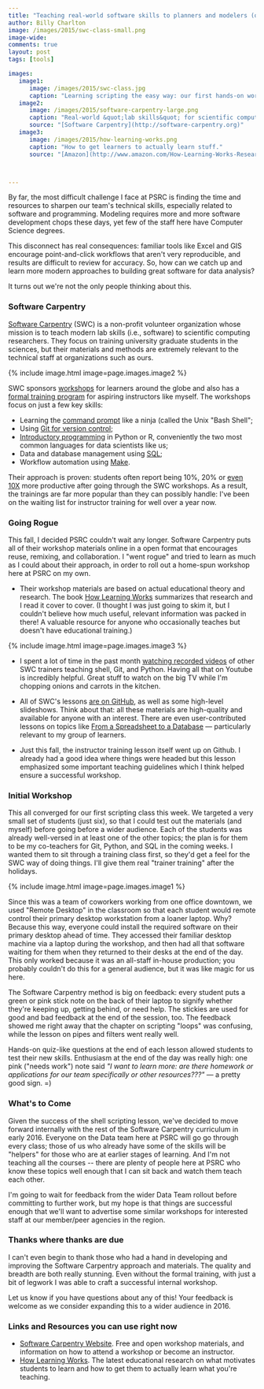 ```yaml
---
title: "Teaching real-world software skills to planners and modelers (or, how to stop using Excel for everything)"
author: Billy Charlton
image: /images/2015/swc-class-small.png
image-wide:
comments: true
layout: post
tags: [tools]

images:
   image1:
      image: /images/2015/swc-class.jpg
      caption: "Learning scripting the easy way: our first hands-on workshop."
   image2:
      image: /images/2015/software-carpentry-large.png
      caption: "Real-world &quot;lab skills&quot; for scientific computing"
      source: "[Software Carpentry](http://software-carpentry.org)"
   image3:
      image: /images/2015/how-learning-works.png
      caption: "How to get learners to actually learn stuff."
      source: "[Amazon](http://www.amazon.com/How-Learning-Works-Research-Based-Principles/dp/0470484101)"



---
```


By far, the most difficult challenge I face at PSRC is finding the time and resources to sharpen our team's technical skills, especially related to software and programming. Modeling requires more and more software development chops these days, yet few of the staff here have Computer Science degrees.

This disconnect has real consequences: familiar tools like Excel and GIS encourage point-and-click workflows that aren't very reproducible, and results are difficult to review for accuracy. So, how can we catch up and learn more modern approaches to building great software for data analysis?

It turns out we're not the only people thinking about this.

### Software Carpentry

[Software Carpentry](http://software-carpentry.org/) (SWC) is a non-profit volunteer organization whose mission is to teach modern lab skills (i.e., software) to scientific computing researchers. They focus on training university graduate students in the sciences, but their materials and methods are extremely relevant to the technical staff at organizations such as ours.

{% include image.html image=page.images.image2 %}

SWC sponsors [workshops](http://software-carpentry.org/workshops/index.html) for learners around the globe and also has a [formal training program](http://software-carpentry.org/pages/join.html) for aspiring instructors like myself. The workshops focus on just a few key skills:

* Learning the [command prompt](http://swcarpentry.github.io/shell-novice/) like a ninja (called the Unix "Bash Shell";
* Using [Git for version control](http://swcarpentry.github.io/git-novice/);
* [Introductory programming](http://swcarpentry.github.io/python-novice-inflammation/) in Python or R, conveniently the two most common languages for data scientists like us;
* Data and database management using [SQL](http://swcarpentry.github.io/sql-novice-survey/);
* Workflow automation using [Make](http://swcarpentry.github.io/make-novice/).

Their approach is proven: students often report being 10%, 20% or [even 10X](http://software-carpentry.org/pages/testimonials.html) more productive after going through the SWC workshops. As a result, the trainings are far more popular than they can possibly handle: I've been on the waiting list for instructor training for well over a year now.

### Going Rogue

This fall, I decided PSRC couldn't wait any longer. Software Carpentry puts all of their workshop materials online in a open format that encourages reuse, remixing, and collaboration. I "went rogue" and tried to learn as much as I could about their approach, in order to roll out a home-spun workshop here at PSRC on my own.

* Their workshop materials are based on actual educational theory and research. The book [How Learning Works](http://www.wiley.com/WileyCDA/WileyTitle/productCd-0470484101.html) summarizes that research and I read it cover to cover. (I thought I was just going to skim it, but I couldn't believe how much useful, relevant information was packed in there! A valuable resource for anyone who occasionally teaches but doesn't have educational training.)

{% include image.html image=page.images.image3 %}

* I spent a lot of time in the past month [watching recorded videos](https://www.youtube.com/results?search_query=software+carpentry) of other SWC trainers teaching shell, Git, and Python. Having all that on Youtube is incredibly helpful. Great stuff to watch on the big TV while I'm chopping onions and carrots in the kitchen.

* All of SWC's lessons [are on GitHub](http://software-carpentry.org/lessons.html), as well as some high-level slideshows. Think about that: all these materials are high-quality and available for anyone with an interest. There are even user-contributed lessons on topics like [From a Spreadsheet to a Database](http://swcarpentry.github.io/capstone-novice-spreadsheet-biblio) — particularly relevant to my group of learners.

* Just this fall, the instructor training lesson itself went up on Github. I already had a good idea where things were headed but this lesson emphasized some important teaching guidelines which I think helped ensure a successful workshop.

### Initial Workshop

This all converged for our first scripting class this week. We targeted a very small set of students (just six), so that I could test out the materials (and myself) before going before a wider audience. Each of the students was already well-versed in at least one of the other topics; the plan is for them to be my co-teachers for Git, Python, and SQL in the coming weeks. I wanted them to sit through a training class first, so they'd get a feel for the SWC way of doing things. I'll give them real "trainer training" after the holidays.

{% include image.html image=page.images.image1 %}

Since this was a team of coworkers working from one office downtown, we used "Remote Desktop" in the classroom so that each student would remote control their primary desktop workstation from a loaner laptop. Why? Because this way, everyone could install the required software on their primary desktop ahead of time. They accessed their familiar desktop machine via a laptop during the workshop, and then had all that software waiting for them when they returned to their desks at the end of the day. This only worked because it was an all-staff in-house production; you probably couldn't do this for a general audience, but it was like magic for us here.

The Software Carpentry method is big on feedback: every student puts a green or pink stick note on the back of their laptop to signify whether they're keeping up, getting behind, or need help. The stickies are used for good and bad feedback at the end of the session, too. The feedback showed me right away that the chapter on scripting "loops" was confusing, while the lesson on pipes and filters went really well.

Hands-on quiz-like questions at the end of each lesson allowed students to test their new skills. Enthusiasm at the end of the day was really high: one pink ("needs work") note said *"I want to learn more: are there homework or applications for our team specifically or other resources???"* — a pretty good sign. =)

### What's to Come

Given the success of the shell scripting lesson, we've decided to move forward internally with the rest of the Software Carpentry curriculum in early 2016. Everyone on the Data team here at PSRC will go go through every class; those of us who already have some of the skills will be "helpers" for those who are at earlier stages of learning. And I'm not teaching all the courses -- there are plenty of people here at PSRC who know these topics well enough that I can sit back and watch them teach each other.

I'm going to wait for feedback from the wider Data Team rollout before committing to further work, but my hope is that things are successful enough that we'll want to advertise some similar workshops for interested staff at our member/peer agencies in the region.

### Thanks where thanks are due

I can't even begin to thank those who had a hand in developing and improving the Software Carpentry approach and materials. The quality and breadth are both really stunning. Even without the formal training, with just a bit of legwork I was able to craft a successful internal workshop.

Let us know if you have questions about any of this! Your feedback is welcome as we consider expanding this to a wider audience in 2016.

### Links and Resources you can use right now

* [Software Carpentry Website](http://software-carpentry.org). Free and open workshop materials, and information on how to attend a workshop or become an instructor.
* [How Learning Works](http://www.amazon.com/How-Learning-Works-Research-Based-Principles/dp/0470484101). The latest educational research on what motivates students to learn and how to get them to actually learn what you're teaching.

